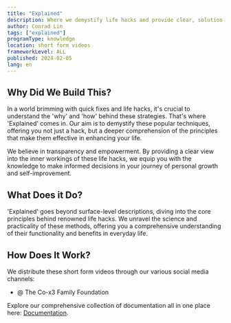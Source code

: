 ```yaml
---
title: "Explained"
description: Where we demystify life hacks and provide clear, solution-focused insights on their workings.
author: Conrad Lin
tags: ["explained"]
programType: knowledge
location: short form videos
frameworkLevel: ALL
published: 2024-02-05
lang: en
---
```


## Why Did We Build This?

In a world brimming with quick fixes and life hacks, it's crucial to understand the 'why' and 'how' behind these strategies. That's where 'Explained' comes in. Our aim is to demystify these popular techniques, offering you not just a hack, but a deeper comprehension of the principles that make them effective in enhancing your life.

We believe in transparency and empowerment. By providing a clear view into the inner workings of these life hacks, we equip you with the knowledge to make informed decisions in your journey of personal growth and self-improvement.

## What Does it Do?

'Explained' goes beyond surface-level descriptions, diving into the core principles behind renowned life hacks. We unravel the science and practicality of these methods, offering you a comprehensive understanding of their functionality and benefits in everyday life.

## How Does It Work?

We distribute these short form videos through our various social media channels:

- @ The Co-x3 Family Foundation

Explore our comprehensive collection of documentation all in one place here: [Documentation](/unlock-your-potential/docs).